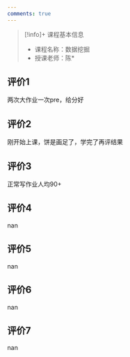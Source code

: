 ```yaml
---
comments: true
---
```


>[!info]+ 课程基本信息
>
> - 课程名称：数据挖掘
> - 授课老师：陈*

## 评价1

两次大作业一次pre，给分好
## 评价2

刚开始上课，饼是画足了，学完了再评结果
## 评价3

正常写作业人均90+
## 评价4

nan
## 评价5

nan
## 评价6

nan
## 评价7

nan
